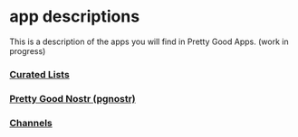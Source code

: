 app descriptions
=====

This is a description of the apps you will find in Pretty Good Apps. (work in progress)

### [Curated Lists](curatedLists.md)

### [Pretty Good Nostr (pgnostr)](pgnostr.md)

### [Channels](channels.md)
